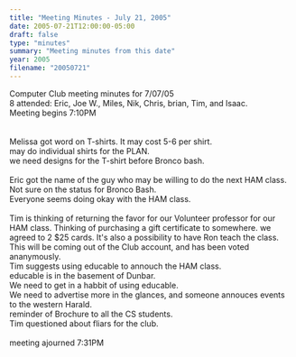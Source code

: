```yaml
---
title: "Meeting Minutes - July 21, 2005"
date: 2005-07-21T12:00:00-05:00
draft: false
type: "minutes"
summary: "Meeting minutes from this date"
year: 2005
filename: "20050721"
---
```


Computer Club meeting minutes for 7/07/05<br>
8 attended: Eric, Joe W., Miles, Nik, Chris, brian, Tim, and Isaac.<br>
Meeting begins 7:10PM<br><br>
<br>
Melissa got word on T-shirts.  It may cost 5-6 per shirt.<br>
may do individual shirts for the PLAN.<br>
we need designs for the T-shirt before Bronco bash.<br>
<br>
Eric got the name of the guy who may be willing to do the next HAM class.<br>
Not sure on the status for Bronco Bash.<br>
Everyone seems doing okay with the HAM class.<br>
<br>
Tim is thinking of returning the favor for our Volunteer professor for our HAM class.  Thinking of purchasing a gift certificate to somewhere.  we agreed to 2 $25 cards.  It's also a possibility to have Ron teach the class. This will be coming out of the Club account, and has been voted ananymously.<br>
Tim suggests using educable to annouch the HAM class.<br>
educable is in the basement of Dunbar.<br>
We need to get in a habbit of using educable.<br>
We need to advertise more in the glances, and someone annouces events to the western Harald.<br>
reminder of Brochure to all the CS students.<br>
Tim questioned about fliars for the club.<br>
<br>
meeting ajourned 7:31PM<br>
